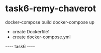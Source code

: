 # task6-remy-chaverot

docker-compose build
docker-compose up

- create Dockerfile1
- create docker-compose.yml

---- task6 ----
